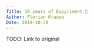 ```yaml
---
Title: 10 years of Expyriment 🎉
Author: Florian Krause
Date: 2019-10-30
---
```


TODO: Link to original
